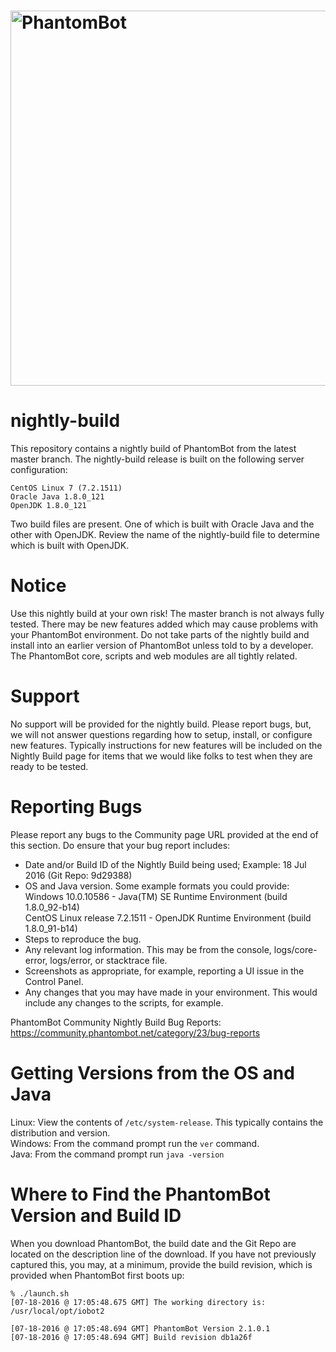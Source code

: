 # <img alt="PhantomBot" src="https://phantombot.tv/img/new-logo-dark-v2.png" width="600px"/>

# nightly-build
This repository contains a nightly build of PhantomBot from the latest master branch.  The nightly-build release is built on the following server configuration:

    CentOS Linux 7 (7.2.1511)
    Oracle Java 1.8.0_121
    OpenJDK 1.8.0_121
    
Two build files are present.  One of which is built with Oracle Java and the other with OpenJDK.  Review the name of the nightly-build file to determine which is built with OpenJDK.

# Notice
Use this nightly build at your own risk!  The master branch is not always fully tested.  There may be new features added which may cause problems with your PhantomBot environment.  Do not take parts of the nightly build and install into an earlier version of PhantomBot unless told to by a developer.  The PhantomBot core, scripts and web modules are all tightly related.

# Support
No support will be provided for the nightly build.  Please report bugs, but, we will not answer questions regarding how to setup, install, or configure new features.  Typically instructions for new features will be included on the Nightly Build page for items that we would like folks to test when they are ready to be tested.

# Reporting Bugs
Please report any bugs to the Community page URL provided at the end of this section. Do ensure that your bug report includes:

* Date and/or Build ID of the Nightly Build being used; Example: 18 Jul 2016 (Git Repo: 9d29388)
* OS and Java version.  Some example formats you could provide:    
    Windows 10.0.10586 - Java(TM) SE Runtime Environment (build 1.8.0_92-b14)    
    CentOS Linux release 7.2.1511 - OpenJDK Runtime Environment (build 1.8.0_91-b14)
* Steps to reproduce the bug.
* Any relevant log information.  This may be from the console, logs/core-error, logs/error, or stacktrace file.
* Screenshots as appropriate, for example, reporting a UI issue in the Control Panel.
* Any changes that you may have made in your environment.  This would include any changes to the scripts, for example.

PhantomBot Community Nightly Build Bug Reports:       
https://community.phantombot.net/category/23/bug-reports

# Getting Versions from the OS and Java
Linux: View the contents of ```/etc/system-release```.  This typically contains the distribution and version.    
Windows: From the command prompt run the ```ver``` command.    
Java: From the command prompt run ```java -version```

# Where to Find the PhantomBot Version and Build ID
When you download PhantomBot, the build date and the Git Repo are located on the description line of the download.  If you have not previously captured this, you may, at a minimum, provide the build revision, which is provided when PhantomBot first boots up:    
```
% ./launch.sh 
[07-18-2016 @ 17:05:48.675 GMT] The working directory is: /usr/local/opt/iobot2

[07-18-2016 @ 17:05:48.694 GMT] PhantomBot Version 2.1.0.1
[07-18-2016 @ 17:05:48.694 GMT] Build revision db1a26f
```
